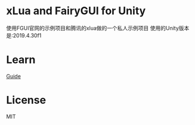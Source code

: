 xLua and FairyGUI for Unity
====

使用FGUI官网的示例项目和腾讯的xlua做的一个私人示例项目
使用的Unity版本是:2019.4.30f1


Learn
====

[Guide](https://en.fairygui.com/docs/guide/index.html)

License
====
MIT
